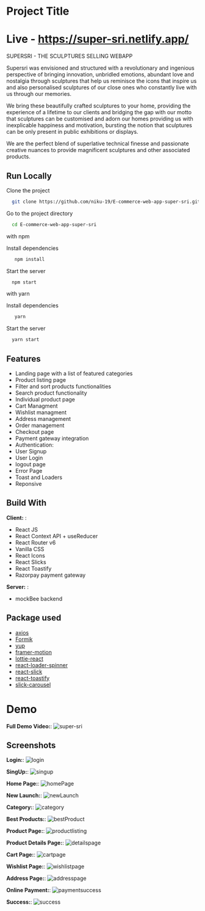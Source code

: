 # Project Title

# Live - https://super-sri.netlify.app/

SUPERSRI - THE SCULPTURES SELLING WEBAPP

Supersri was envisioned and structured with a revolutionary and ingenious perspective of bringing innovation, unbridled emotions, abundant love and nostalgia through sculptures that help us reminisce the icons that inspire us and also personalised sculptures of our close ones who constantly live with us through our memories.

We bring these beautifully crafted sculptures to your home, providing the experience of a lifetime to our clients and bridging the gap with our motto that sculptures can be customised and adorn our homes providing us with inexplicable happiness and motivation, bursting the notion that sculptures can be only present in public exhibitions or displays.

We are the perfect blend of superlative technical finesse and passionate creative nuances to provide magnificent sculptures and other associated products.

## Run Locally

Clone the project

```bash
  git clone https://github.com/niku-19/E-commerce-web-app-super-sri.git
```

Go to the project directory

```bash
  cd E-commerce-web-app-super-sri
```

with npm

Install dependencies

```bash
   npm install
```

Start the server

```bash
  npm start
```

with yarn

Install dependencies

```bash
   yarn
```

Start the server

```bash
  yarn start
```

## Features

- Landing page with a list of featured categories
- Product listing page
- Filter and sort products functionalities
- Search product functionality
- Individual product page
- Cart Managment
- Wishlist managment
- Address management
- Order management
- Checkout page
- Payment gateway integration
- Authentication:
- User Signup
- User Login
- logout page
- Error Page
- Toast and Loaders
- Reponsive

## Build With

**Client:** :

- React JS
- React Context API + useReducer
- React Router v6
- Vanilla CSS
- React Icons
- React Slicks
- React Toastify
- Razorpay payment gateway

**Server:** :

- mockBee backend

## Package used

- [axios](https://www.npmjs.com/package/axios)
- [Formik](https://yarnpkg.com/package/formik)
- [yup](https://yarnpkg.com/package/yup)
- [framer-motion](https://yarnpkg.com/package/framer-motion)
- [lottie-react](https://yarnpkg.com/package/lottie-react)
- [react-loader-spinner](https://yarnpkg.com/package/react-loader-spinner)
- [react-slick](https://yarnpkg.com/package/react-slick)
- [react-toastify](https://yarnpkg.com/package/react-toastify)
- [slick-carousel](https://yarnpkg.com/package/slick-carousel)

# Demo

**Full Demo Video:**: ![super-sri](https://github.com/niku-19/E-commerce-web-app-super-sri/assets/88980648/90e704fe-ba89-447d-bc2c-48a2a7e0e258)

## Screenshots

**Login:**: ![login](https://github.com/niku-19/E-commerce-web-app-super-sri/assets/88980648/0d81bd4f-9df3-45ad-8df3-ed2e9b4ae73b)

**SingUp:**: ![singup](https://github.com/niku-19/E-commerce-web-app-super-sri/assets/88980648/d864a82e-261a-473d-ad47-2e5bf26ddfc7)

**Home Page:**: ![homePage](https://github.com/niku-19/E-commerce-web-app-super-sri/assets/88980648/f76d8990-ed10-4f77-aaaa-5fc87c04b813)

**New Launch:**: ![newLaunch](https://github.com/niku-19/E-commerce-web-app-super-sri/assets/88980648/4779a6ca-2125-48e8-9518-a1f2b020a45c)

**Category:**: ![category](https://github.com/niku-19/E-commerce-web-app-super-sri/assets/88980648/2fbd0a26-f010-4334-b33b-af865b4ac80b)

**Best Products:**: ![bestProduct](https://github.com/niku-19/E-commerce-web-app-super-sri/assets/88980648/1ff3a8b8-13e2-4058-8697-70922786353f)

**Product Page:**: ![productlisting](https://github.com/niku-19/E-commerce-web-app-super-sri/assets/88980648/4c95e260-f791-43bf-a4fc-4fd7f4801a92)

**Product Details Page:**: ![detailspage](https://github.com/niku-19/E-commerce-web-app-super-sri/assets/88980648/1a09db93-7320-428d-82c0-b893fc43f5ca)

**Cart Page:**: ![cartpage](https://github.com/niku-19/E-commerce-web-app-super-sri/assets/88980648/0ed559ca-c07d-41df-ab60-9c03b266a16d)

**Wishlist Page:**: ![wishlistpage](https://github.com/niku-19/E-commerce-web-app-super-sri/assets/88980648/631a97f9-8f83-4999-ae08-740acd1afdff)

**Address Page:**: ![addresspage](https://github.com/niku-19/E-commerce-web-app-super-sri/assets/88980648/96443bbc-b795-4581-880d-1ba1de157567)

**Online Payment:**: ![paymentsuccess](https://github.com/niku-19/E-commerce-web-app-super-sri/assets/88980648/2c35900e-d072-45dc-aaad-9cd92d39f9e8)

**Success:**: ![success](https://github.com/niku-19/E-commerce-web-app-super-sri/assets/88980648/df23b54b-3047-44a5-9524-d76cca06365b)
